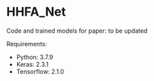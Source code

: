 # HHFA_Net
Code and trained models for paper: to be updated

Requirements: 
- Python: 3.7.9
- Keras: 2.3.1
- Tensorflow: 2.1.0


